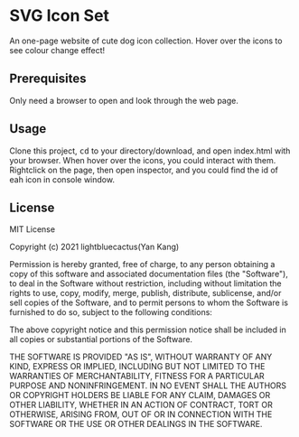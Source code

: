 # SVG Icon Set
An one-page website of cute dog icon collection. Hover over the icons to see colour change effect!

## Prerequisites
Only need a browser to open and look through the web page.

## Usage
Clone this project, <kbd>cd</kbd> to your directory/download, and open index.html with your browser. When hover over the icons, you could interact with them. Rightclick on the page, then open inspector, and you could find the id of eah icon in console window.

## License
MIT License

Copyright (c) 2021 lightbluecactus(Yan Kang)

Permission is hereby granted, free of charge, to any person obtaining a copy
of this software and associated documentation files (the "Software"), to deal
in the Software without restriction, including without limitation the rights
to use, copy, modify, merge, publish, distribute, sublicense, and/or sell
copies of the Software, and to permit persons to whom the Software is
furnished to do so, subject to the following conditions:

The above copyright notice and this permission notice shall be included in all
copies or substantial portions of the Software.

THE SOFTWARE IS PROVIDED "AS IS", WITHOUT WARRANTY OF ANY KIND, EXPRESS OR
IMPLIED, INCLUDING BUT NOT LIMITED TO THE WARRANTIES OF MERCHANTABILITY,
FITNESS FOR A PARTICULAR PURPOSE AND NONINFRINGEMENT. IN NO EVENT SHALL THE
AUTHORS OR COPYRIGHT HOLDERS BE LIABLE FOR ANY CLAIM, DAMAGES OR OTHER
LIABILITY, WHETHER IN AN ACTION OF CONTRACT, TORT OR OTHERWISE, ARISING FROM,
OUT OF OR IN CONNECTION WITH THE SOFTWARE OR THE USE OR OTHER DEALINGS IN THE
SOFTWARE.
